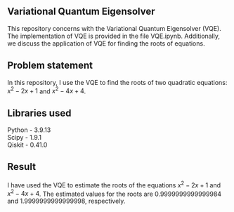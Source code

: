 ## Variational Quantum Eigensolver 

This repository concerns with the Variational Quantum Eigensolver (VQE). The implementation of VQE is provided in the file VQE.ipynb. Additionally, we discuss the application of VQE for finding the roots of equations.

## Problem statement

In this repository, I use the VQE to find the roots of two quadratic equations: $x^2-2x+1$ and $x^2-4x+4$.

## Libraries used
Python - 3.9.13 \
Scipy - 1.9.1\
Qiskit - 0.41.0


## Result

I have used the VQE to estimate the roots of the equations $x^2-2x+1$ and $x^2-4x+4$. The estimated values for the roots are 0.9999999999999984 and 1.9999999999999998, respectively.

